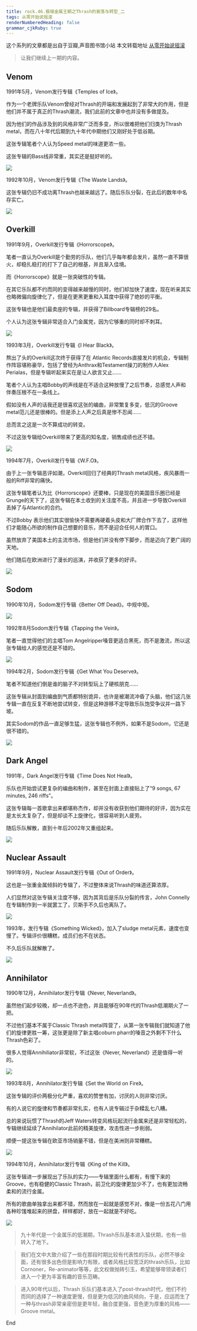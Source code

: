 ```yaml
---
title: rock.46.极端金属王朝之Thrash的衰落与转型_二
tags: 从零开始说摇滚
renderNumberedHeading: false
grammar_cjkRuby: true
---
```


这个系列的文章都是出自于豆瓣,声音图书馆小站
本文转载地址 [从零开始说摇滚](https://www.douban.com/note/722915716/)

> 让我们继续上一期的内容。

## Venom

1991年5月，Venom发行专辑《Temples of Ice》。

作为一个老牌乐队Venom曾经对Thrash的开端和发展起到了非常大的作用，但是他们并不属于真正的Thrash潮流，我们此前的文章中也并没有多做提及。

因为他们的作品涉及到的风格非常广泛而多变，所以很难把他们归类为Thrash metal，而在八十年代后期到九十年代中期他们又刚好处于低谷期。

这张专辑笔者个人认为Speed metal的味道更浓一些。

这张专辑的Bass线非常重，其实还是挺好听的。

![](https://raw.githubusercontent.com/OliverRen/olili_blog_img/master/rock.46.极端金属王朝之Thrash的衰落与转型_二/1637405053607.png)

1992年10月，Venom发行专辑《The Waste Lands》。

这张专辑仍旧不成功离Thrash也越来越远了。随后乐队分裂，在此后的数年中名存实亡。

![](https://raw.githubusercontent.com/OliverRen/olili_blog_img/master/rock.46.极端金属王朝之Thrash的衰落与转型_二/1637405058564.png)

## Overkill

1991年9月，Overkill发行专辑《Horrorscope》。

笔者一直认为Overkill是个勤劳的乐队，他们几乎每年都会发片，虽然一直不算很火，却稳扎稳打的打下了自己的根基，并且渐入佳境。

而《Horrorscope》就是一张突破性的专辑。

在其它乐队都不约而同的变得越来越慢的同时，他们却加快了速度，现在听来其实也略微偏向旋律化了，但是在更黑更重和入耳度中获得了绝妙的平衡。

这张专辑也是他们最卖座的专辑，并获得了Billboard专辑榜的29名。

个人认为这张专辑非常适合入门金属党，因为它够重的同时却不刺耳。

![](https://raw.githubusercontent.com/OliverRen/olili_blog_img/master/rock.46.极端金属王朝之Thrash的衰落与转型_二/1637405067971.png)

1993年3月，Overkill发行专辑《I Hear Black》。

熬出了头的Overkill这次终于获得了在 Atlantic Records直接发片的机会，专辑制作阵容堪称豪华，包括了曾经为Anthrax和Testament操刀的制作人Alex Perialas，但是专辑听起来实在是让人欲言又止……

笔者个人认为主唱Bobby的声线是在不适合这种放慢了之后节奏，总感觉人声和伴奏压根不在一条线上。

假如没有人声的话我还是很喜欢这张的编曲，非常繁复多变，低沉的Groove metal范儿还是很棒的。但是添上人声之后真是惨不忍闻……

总而言之这是一次不算成功的转变。

不过这张专辑给Overkill带来了更高的知名度，销售成绩也还不错。

![](https://raw.githubusercontent.com/OliverRen/olili_blog_img/master/rock.46.极端金属王朝之Thrash的衰落与转型_二/1637405072825.png)

1994年7月，Overkill发行专辑《W.F.O》。

由于上一张专辑恶评如潮，Overkill回归了经典的Thrash metal风格，疾风暴雨一般的Riff非常的痛快。

这张专辑笔者认为比《Horrorscope》还要棒，只是现在的美国音乐圈已经是Grunge的天下了，这张专辑在本土收到的关注度不高，并且进一步导致Overkill丢掉了与Atlantic的合约。

不过Bobby 表示他们其实很愉快不需要再硬着头皮和大厂牌合作下去了，这样他们才能随心所欲的制作自己想要的音乐，而不是迎合任何人的胃口。

虽然放弃了美国本土的主流市场，但是他们并没有停下脚步，而是迈向了更广阔的天地。

他们随后在欧洲进行了漫长的巡演，并收获了更多的好评。

![](https://raw.githubusercontent.com/OliverRen/olili_blog_img/master/rock.46.极端金属王朝之Thrash的衰落与转型_二/1637405077241.png)

## Sodom

1990年10月，Sodom发行专辑《Better Off Dead》。中规中矩。

![](https://raw.githubusercontent.com/OliverRen/olili_blog_img/master/rock.46.极端金属王朝之Thrash的衰落与转型_二/1637405082441.png)

1992年8月Sodom发行专辑《Tapping the Vein》。

笔者一直觉得他们的主唱Tom Angelripper嗓音更适合黑死，而不是激流，所以这张专辑给人的感觉还是不错的。

![](https://raw.githubusercontent.com/OliverRen/olili_blog_img/master/rock.46.极端金属王朝之Thrash的衰落与转型_二/1637405092986.png)

1994年2月，Sodom发行专辑《Get What You Deserve》。

笔者不知道他们倒是谁的脑子不对转型玩上了硬核朋克……

这张专辑从封面到编曲到气质都特别诡异，也许是被潮流冲昏了头脑，他们这几张专辑一直在反复不断地尝试转变，但是这种游移不定导致乐队饱受争议并一路下坡。

其实Sodom的作品一直足够生猛，这张专辑也不例外，如果不是Sodom，它还是很不错的。

![](https://raw.githubusercontent.com/OliverRen/olili_blog_img/master/rock.46.极端金属王朝之Thrash的衰落与转型_二/1637405107928.png)

## Dark Angel

1991年，Dark Angel发行专辑《Time Does Not Heal》。

乐队也开始尝试更复杂的编曲和制作，甚至在封面上直接贴上了“9 songs, 67 minutes, 246 riffs”。

这张专辑每一首歌拿出来都堪称杰作，却并没有收获到他们期待的好评，因为实在是太长太复杂了，但是却谈不上旋律化，很容易听到人疲劳。

随后乐队解散，直到十年后2002年又重组起来。

![](https://raw.githubusercontent.com/OliverRen/olili_blog_img/master/rock.46.极端金属王朝之Thrash的衰落与转型_二/1637405112426.png)

## Nuclear Assault

1991年9月，Nuclear Assault发行专辑《Out of Order》。

这也是一张重金属倾斜的专辑了，不过整体来说Thrash的味道还算浓厚。

人们显然对这张专辑关注度不够，因为其背后是乐队分裂的传言，John Connelly在专辑制作到一半就罢工了，贝斯手不久后也离队了。

![](https://raw.githubusercontent.com/OliverRen/olili_blog_img/master/rock.46.极端金属王朝之Thrash的衰落与转型_二/1637405116686.png)

1993年，发行专辑《Something Wicked》，加入了sludge metal元素，速度也变慢了。专辑评价很糟糕，成员们也不在状态。

不久后乐队就解散了。

![](https://raw.githubusercontent.com/OliverRen/olili_blog_img/master/rock.46.极端金属王朝之Thrash的衰落与转型_二/1637405120415.png)

## Annihilator

1990年12月，Annihilator发行专辑《Never, Neverland》。

虽然他们起步较晚，却一点也不逊色，并且能够在90年代的Thrash低潮期火了一把。

不过他们基本不属于Classic Thrash metal阵营了，从第一张专辑我们就知道了他们的旋律更胜一筹，这张更是除了新主唱coburn pharr的嗓音之外剩不下什么Thrash色彩了。

很多人觉得Annihiliator非常软，不过这张《Never, Neverland》还是值得一听的。

![](https://raw.githubusercontent.com/OliverRen/olili_blog_img/master/rock.46.极端金属王朝之Thrash的衰落与转型_二/1637405124256.png)

1993年8月，Annihilator发行专辑《Set the World on Fire》。

这张专辑的评价两极分化严重，喜欢的赞誉有加，讨厌的人则非常讨厌。

有的人说它的旋律和节奏都非常扎实，也有人说专辑过于杂糅乱七八糟。

总的来说玩惯了Thrash的Jeff Waters转变风格玩起流行金属来还是非常轻松的，专辑继续延续了Annihilator此前的精美旋律，攻击性进一步削弱。

顺便一提这张专辑在欧亚市场销量不错，但是在美洲则非常糟糕。

![](https://raw.githubusercontent.com/OliverRen/olili_blog_img/master/rock.46.极端金属王朝之Thrash的衰落与转型_二/1637405130174.png)

1994年10月，Annihilator发行专辑《King of the Kill》。

这张专辑进一步展现出了乐队的实力——专辑里面什么都有，有慢下来的Groove，也有稳健的Classic Thrash，前卫化的旋律更加少不了，也有更加流畅柔和的流行金属。

所有的歌曲单独拿出来都不错，然而放在一起就是感觉不对，像是一份五花八门用各种珍馐堆起来的拼盘，样样都好，放在一起就是不好吃。

![](https://raw.githubusercontent.com/OliverRen/olili_blog_img/master/rock.46.极端金属王朝之Thrash的衰落与转型_二/1637405134964.png)

> 九十年代是一个金属乐的低潮期，Thrash乐队基本进入蛰伏期，也有一些转入了地下。

> 我们在文中大致介绍了一些在那段时期比较有代表性的乐队，必然不够全面，还有很多出色但是影响力有限，或者风格比较宽泛的thrash乐队，比如Cornoner，Re-animator等等，此文权做抛砖引玉，希望能够带领读者们进入一个更为丰富有趣的音乐范畴。

> 进入90年代以后，Thrash 乐队们基本进入了post-thrash时代，他们不约而同的选择了一种速度更慢，但是更为低沉的曲风倾向，于是，应运而生了一种与thrash非常亲密但是更年轻，融合度更强，音色更为厚重的风格——Groove metal。

End